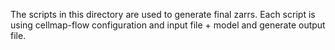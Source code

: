 The scripts in this directory are used to generate final zarrs. 
Each script is using cellmap-flow configuration and input file + model and generate output file.